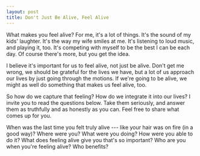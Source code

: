 ```yaml
---
layout: post
title: Don't Just Be Alive, Feel Alive
---
```


What makes you feel alive? For me, it's a lot of things. It's the sound of my kids' laughter. It's the way my wife smiles at me. It's listening to loud music, and playing it, too. It's competing with myself to be the best I can be each day. Of course there's more, but you get the idea.

I believe it's important for us to feel alive, not just be alive. Don't get me wrong, we should be grateful for the lives we have, but a lot of us approach our lives by just going through the motions. If we're going to be alive, we might as well do something that makes us feel alive, too.

So how do we capture that feeling? How do we integrate it into our lives? I invite you to read the questions below. Take them seriously, and answer them as truthfully and as honestly as you can. Feel free to share what comes up for you.

When was the last time you felt truly alive --- like your hair was on fire (in a good way)? Where were you? What were you doing? How were you able to do it? What does feeling alive give you that's so important? Who are you when you're feeling alive? Who benefits?